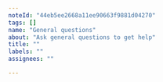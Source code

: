 ```yaml
---
noteId: "44eb5ee2668a11ee90663f9881d04270"
tags: []
name: "General questions"
about: "Ask general questions to get help"
title: ""
labels: ""
assignees: ""

---
```


